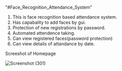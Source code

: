 "#Face_Recognition_Attendance_System" 
1. This is face recognition based attendance system.
2. Has capabality to add faces by gui.
3. Protection of new registrations by password.
4. Automated attendence taking.
5. Can view registered faces(password protection)
6. Can view details of attandance by date.





Screeshot of Homepage

![Screenshot (301)](https://user-images.githubusercontent.com/65654655/129469977-3615f787-c11d-4fbb-88e3-45f399ff52e3.png)

